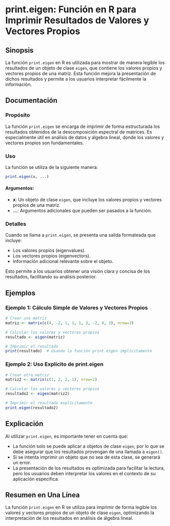 <!--
Meta Description: # print.eigen: Función en R para Imprimir Resultados de Valores y Vectores Propios ## Sinopsis La función `print.eigen` en R es utilizada para mostrar...
Meta Keywords: los, eigen, propios, print, valores
-->

# print.eigen: Función en R para Imprimir Resultados de Valores y Vectores Propios

## Sinopsis
La función `print.eigen` en R es utilizada para mostrar de manera legible los resultados de un objeto de clase `eigen`, que contiene los valores propios y vectores propios de una matriz. Esta función mejora la presentación de dichos resultados y permite a los usuarios interpretar fácilmente la información.

## Documentación
### Propósito
La función `print.eigen` se encarga de imprimir de forma estructurada los resultados obtenidos de la descomposición espectral de matrices. Es especialmente útil en análisis de datos y álgebra lineal, donde los valores y vectores propios son fundamentales.

### Uso
La función se utiliza de la siguiente manera:

```R
print.eigen(x, ...)
```

#### Argumentos:
- **x**: Un objeto de clase `eigen`, que incluye los valores propios y vectores propios de una matriz.
- **...**: Argumentos adicionales que pueden ser pasados a la función.

### Detalles
Cuando se llama a `print.eigen`, se presenta una salida formateada que incluye:
- Los valores propios (eigenvalues).
- Los vectores propios (eigenvectors).
- Información adicional relevante sobre el objeto.

Esto permite a los usuarios obtener una visión clara y concisa de los resultados, facilitando su análisis posterior.

## Ejemplos
### Ejemplo 1: Cálculo Simple de Valores y Vectores Propios

```R
# Crear una matriz
matriz <- matrix(c(4, -2, 1, 1, 1, 3, -2, 0, 3), nrow=3)

# Calcular los valores y vectores propios
resultado <- eigen(matriz)

# Imprimir el resultado
print(resultado)  # Usando la función print.eigen implícitamente
```

### Ejemplo 2: Uso Explícito de print.eigen

```R
# Crear otra matriz
matriz2 <- matrix(c(1, 2, 2, 1), nrow=2)

# Calcular los valores y vectores propios
resultado2 <- eigen(matriz2)

# Imprimir el resultado explícitamente
print.eigen(resultado2)
```

## Explicación
Al utilizar `print.eigen`, es importante tener en cuenta que:
- La función solo se puede aplicar a objetos de clase `eigen`, por lo que se debe asegurar que los resultados provengan de una llamada a `eigen()`.
- Si se intenta imprimir un objeto que no sea de esta clase, se generará un error.
- La presentación de los resultados es optimizada para facilitar la lectura, pero los usuarios deben interpretar los valores en el contexto de su aplicación específica.

## Resumen en Una Línea
La función `print.eigen` en R se utiliza para imprimir de forma legible los valores y vectores propios de un objeto de clase `eigen`, optimizando la interpretación de los resultados en análisis de álgebra lineal.